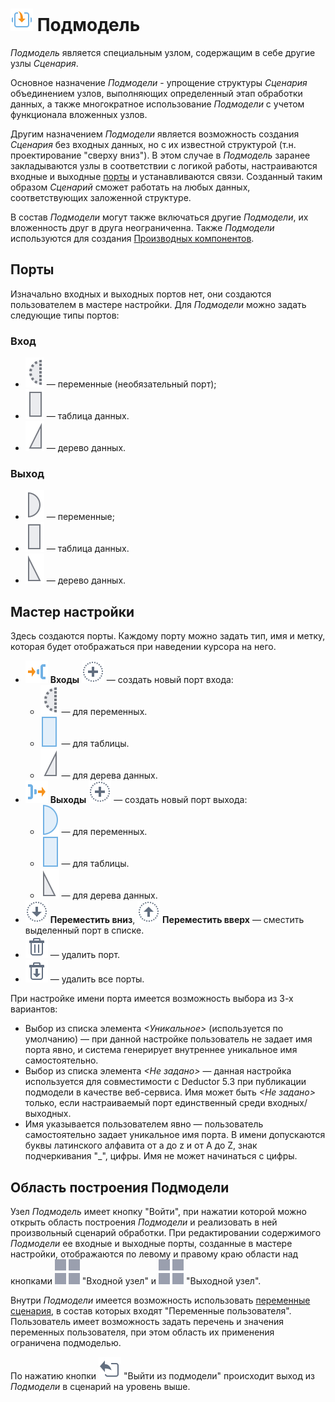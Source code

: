 # ![Подмодель](../../images/icons/components/generic_default.svg) Подмодель

*Подмодель* является специальным узлом, содержащим в себе другие узлы *Сценария*.

 Основное назначение *Подмодели* - упрощение структуры *Сценария* объединением узлов, выполняющих определенный этап обработки данных, а также многократное использование *Подмодели* с учетом функционала вложенных узлов. 
 
 Другим назначением *Подмодели* является возможность создания *Сценария* без входных данных, но с их известной структурой (т.н. проектирование "сверху вниз"). В этом случае в *Подмодель* заранее закладываются узлы в соответствии с логикой работы, настраиваются входные и выходные [порты](../../scenario/ports/README.md) и устанавливаются связи. Созданный таким образом *Сценарий* сможет работать на любых данных, соответствующих заложенной структуре.

В состав *Подмодели* могут также включаться другие *Подмодели*, их вложенность друг в друга неограниченна. Также *Подмодели* используются для создания [Производных компонентов](../../scenario/derived-component.md).

## Порты

Изначально входных и выходных портов нет, они создаются пользователем в мастере настройки. Для *Подмодели* можно задать следующие типы портов:

### Вход

* ![Входные переменные](../../images/icons/app/node/ports/inputs-optional/variable_inactive.svg) — переменные (необязательный порт);
* ![Входной источник данных](../../images/icons/app/node/ports/inputs/table_inactive.svg) — таблица данных.
* ![Входное дерево данных](../../images/icons/app/node/ports/inputs/tree_inactive.svg) — дерево данных.

### Выход

* ![Выходные переменные](../../images/icons/app/node/ports/outputs/variable_inactive.svg) — переменные;
* ![Выходной набор данных](../../images/icons/app/node/ports/outputs/table_inactive.svg) — таблица данных.
* ![Выходное дерево данных](../../images/icons/app/node/ports/outputs/tree_inactive.svg) — дерево данных.

## Мастер настройки

Здесь создаются порты. Каждому порту можно задать тип, имя и метку, которая будет отображаться при наведении курсора на него.

* ![Входы](../../images/icons/system_object_18/port-in_default.svg) **Входы** ![Новый порт](../../images/icons/toolbar-controls/plus_default.svg) — создать новый порт входа:
  * ![Для переменных](../../images/icons/app/node/ports/inputs-optional/variable_inactive.svg) — для переменных.
  * ![Для таблицы](../../images/icons/app/node/ports/inputs/table_hover.svg) — для таблицы.
  * ![Для дерева данных](../../images/icons/app/node/ports/inputs/tree_inactive.svg) — для дерева данных.
* ![Выходы](../../images/icons/system_object_18/port-out_default.svg) **Выходы** ![Новый порт](../../images/icons/toolbar-controls/plus_default.svg) — создать новый порт выхода:
  * ![Для переменных](../../images/icons/app/node/ports/outputs/variable_hover.svg) — для переменных.
  * ![Для таблицы](../../images/icons/app/node/ports/outputs/table_hover.svg) — для таблицы.
  * ![Для дерева данных](../../images/icons/app/node/ports/outputs/tree_inactive.svg) — для дерева данных.
* ![Переместить вниз](../../images/icons/toolbar-controls/movedown_default.svg) **Переместить вниз**, ![Переместить вверх](../../images/icons/toolbar-controls/moveup_default.svg) **Переместить вверх** — сместить выделенный порт в списке.
* ![Удалить порт](../../images/icons/toolbar-controls/delete_default.svg) — удалить порт.
* ![Удалить все порты](../../images/icons/toolbar-controls/delete-all_default.svg) — удалить все порты.

При настройке имени порта имеется возможность выбора из 3-х вариантов:

* Выбор из списка элемента *<Уникальное>* (используется по умолчанию) — при данной настройке пользователь не задает имя порта явно, и система генерирует внутреннее уникальное имя самостоятельно.
* Выбор из списка элемента *<Не задано>* — данная настройка используется для совместимости с Deductor 5.3 при публикации подмодели в качестве веб-сервиса. Имя может быть *<Не задано>* только, если настраиваемый порт единственный среди входных/выходных.
* Имя указывается пользователем явно — пользователь самостоятельно задает уникальное имя порта. В имени допускаются буквы латинского алфавита от а до z и от А до Z, знак подчеркивания "_", цифры. Имя не может начинаться с цифры.

## Область построения Подмодели

Узел *Подмодель* имеет кнопку "Войти", при нажатии которой можно открыть область построения *Подмодели* и реализовать в ней произвольный сценарий обработки. При редактировании содержимого *Подмодели* ее входные и выходные порты, созданные в мастере настройки, отображаются по левому и правому краю области над кнопками ![Выходной узел](../../images/icons/app/node/ports/submodel-port/submodel-port_20x20.svg) "Входной узел" и ![Выходной узел](../../images/icons/app/node/ports/submodel-port/submodel-port_20x20.svg) "Выходной узел".

Внутри *Подмодели* имеется возможность использовать [переменные сценария](../../scenario/variables/scenario-variables.md), в состав которых входят "Переменные пользователя". Пользователь имеет возможность задать перечень и значения переменных пользователя, при этом область их применения ограничена подмоделью.

По нажатию кнопки ![Выйти из подмодели](../../images/icons/submodel/back.svg) "Выйти из подмодели" происходит выход из *Подмодели* в сценарий на уровень выше.
